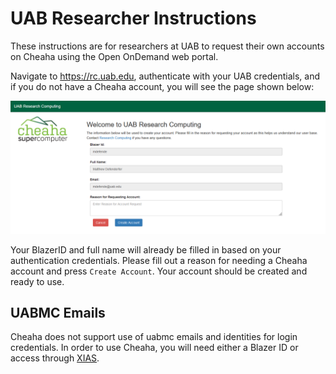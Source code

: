 # UAB Researcher Instructions

These instructions are for researchers at UAB to request their own accounts on Cheaha using the Open OnDemand web portal.

Navigate to <https://rc.uab.edu>, authenticate with your UAB credentials, and if you do not have a Cheaha account, you will see the page shown below:

![!UAB Self Register page. ><](./images/uab_self_register.png)

Your BlazerID and full name will already be filled in based on your authentication credentials. Please fill out a reason for needing a Cheaha account and press `Create Account`. Your account should be created and ready to use.

## UABMC Emails

Cheaha does not support use of uabmc emails and identities for login credentials. In order to use Cheaha, you will need either a Blazer ID or access through [XIAS](./xias_guest.md).

